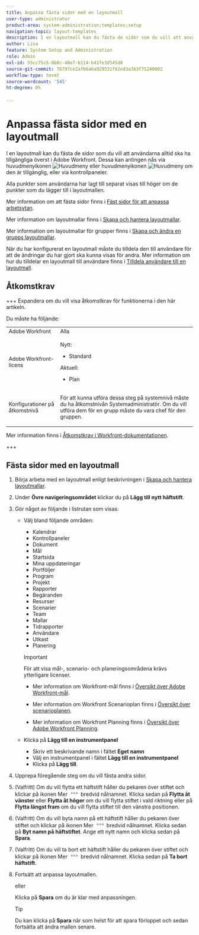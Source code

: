 ```yaml
---
title: Anpassa fästa sidor med en layoutmall
user-type: administrator
product-area: system-administration;templates;setup
navigation-topic: layout-templates
description: I en layoutmall kan du fästa de sidor som du vill att användarna alltid ska ha tillgängliga överst i Adobe Workfront. Dessa kan antingen vara sidor som du kommer åt via huvudmenyn eller kontrollpaneler.
author: Lisa
feature: System Setup and Administration
role: Admin
exl-id: 55cc75c5-8b8c-48e7-b114-b41fe3d545d8
source-git-commit: 76797ce2afb6a6a929531f02ed3a3b3f75240602
workflow-type: tm+mt
source-wordcount: '545'
ht-degree: 0%

---
```


# Anpassa fästa sidor med en layoutmall

I en layoutmall kan du fästa de sidor som du vill att användarna alltid ska ha tillgängliga överst i Adobe Workfront. Dessa kan antingen nås via huvudmenyikonen ![Huvudmeny](assets/main-menu-icon.png) eller huvudmenyikonen ![Huvudmeny](assets/main-menu-icon.png) om den är tillgänglig, eller via kontrollpaneler.

Alla punkter som användarna har lagt till separat visas till höger om de punkter som du lägger till i layoutmallen.

Mer information om att fästa sidor finns i [Fäst sidor för att anpassa arbetsytan](../../../workfront-basics/the-new-workfront-experience/pin-pages.md).

Mer information om layoutmallar finns i [Skapa och hantera layoutmallar](../../../administration-and-setup/customize-workfront/use-layout-templates/create-and-manage-layout-templates.md).

Mer information om layoutmallar för grupper finns i [Skapa och ändra en grupps layoutmallar](../../../administration-and-setup/manage-groups/work-with-group-objects/create-and-modify-a-groups-layout-templates.md).

När du har konfigurerat en layoutmall måste du tilldela den till användare för att de ändringar du har gjort ska kunna visas för andra. Mer information om hur du tilldelar en layoutmall till användare finns i [Tilldela användare till en layoutmall](../use-layout-templates/assign-users-to-layout-template.md).

## Åtkomstkrav

+++ Expandera om du vill visa åtkomstkrav för funktionerna i den här artikeln.

Du måste ha följande:

<table style="table-layout:auto"> 
 <col> 
 <col> 
 <tbody> 
  <tr> 
   <td role="rowheader">Adobe Workfront</td> 
   <td>Alla</td> 
  </tr> 
  <tr> 
   <td role="rowheader">Adobe Workfront-licens</td> 
   <td> 
      <p>Nytt:</p>
         <ul>
         <li><p>Standard</p></li>
         </ul>
      <p>Aktuell:</p>
         <ul>
         <li><p>Plan</p></li>
         </ul>
   </td>
  </tr> 
  <tr> 
   <td role="rowheader">Konfigurationer på åtkomstnivå</td> 
   <td> <p>För att kunna utföra dessa steg på systemnivå måste du ha åtkomstnivån Systemadministratör.
Om du vill utföra dem för en grupp måste du vara chef för den gruppen.</p> </td> 
  </tr> 
 </tbody> 
</table>

Mer information finns i [Åtkomstkrav i Workfront-dokumentationen](/help/quicksilver/administration-and-setup/add-users/access-levels-and-object-permissions/access-level-requirements-in-documentation.md).

+++

## Fästa sidor med en layoutmall

1. Börja arbeta med en layoutmall enligt beskrivningen i [Skapa och hantera layoutmallar](../../../administration-and-setup/customize-workfront/use-layout-templates/create-and-manage-layout-templates.md).
1. Under **Övre navigeringsområdet** klickar du på **Lägg till nytt häftstift**.

1. Gör något av följande i listrutan som visas:

   * Välj bland följande områden:

      * Kalendrar
      * Kontrollpaneler
      * Dokument
      * Mål
      * Startsida
      * Mina uppdateringar
      * Portföljer
      * Program
      * Projekt
      * Rapporter
      * Begäranden
      * Resurser
      * Scenarier
      * Team
      * Mallar
      * Tidrapporter
      * Användare
      * Utkast
      * Planering

     >[!IMPORTANT]
     >
     >För att visa mål-, scenario- och planeringsområdena krävs ytterligare licenser.
     >
     >* Mer information om Workfront-mål finns i [Översikt över Adobe Workfront-mål](../../../workfront-goals/goal-management/wf-goals-overview.md).
     >
     >* Mer information om Workfront Scenarioplan finns i [Översikt över scenarioplanen](../../../scenario-planner/scenario-planner-overview.md).
     >
     >* Mer information om Workfront Planning finns i [Översikt över Adobe Workfront Planning](/help/quicksilver/planning/general/planning-overview.md).

   * Klicka på **Lägg till en instrumentpanel**
      * Skriv ett beskrivande namn i fältet <!--**Quick link name**-->**Eget namn**
      * Välj en instrumentpanel i fältet **Lägg till en instrumentpanel** <!-- dropdown for existing or canvas dashboard, called "Choose a dashboard" now -->
      * Klicka på **Lägg till**.

1. Upprepa föregående steg om du vill fästa andra sidor.

1. (Valfritt) Om du vill flytta ett häftstift håller du pekaren över stiftet och klickar på ikonen Mer ![Mer](assets/more-icon.png) bredvid nålnamnet. Klicka sedan på **Flytta åt vänster** eller **Flytta åt höger** om du vill flytta stiftet i vald riktning eller på **Flytta längst fram** om du vill flytta stiftet till den vänstra positionen.

1. (Valfritt) Om du vill byta namn på ett häftstift håller du pekaren över stiftet och klickar på ikonen Mer ![Mer](assets/more-icon.png) bredvid nålnamnet. Klicka sedan på **Byt namn på häftstiftet**. Ange ett nytt namn och klicka sedan på **Spara**.

1. (Valfritt) Om du vill ta bort ett häftstift håller du pekaren över stiftet och klickar på ikonen Mer ![Mer](assets/more-icon.png) bredvid nålnamnet. Klicka sedan på **Ta bort häftstift**.

1. Fortsätt att anpassa layoutmallen.

   eller

   Klicka på **Spara** om du är klar med anpassningen.

   >[!TIP]
   >
   >Du kan klicka på **Spara** när som helst för att spara förloppet och sedan fortsätta att ändra mallen senare.
